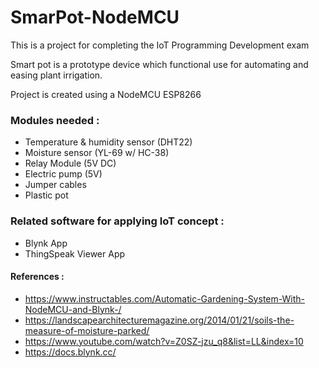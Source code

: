 # SmarPot-NodeMCU
This is a project for completing the IoT Programming Development exam

Smart pot is a prototype device which functional use for automating and easing plant irrigation.

Project is created using a NodeMCU ESP8266
### Modules needed :
  - Temperature & humidity sensor (DHT22)
  - Moisture sensor (YL-69 w/ HC-38)
  - Relay Module (5V DC)
  - Electric pump (5V)
  - Jumper cables
  - Plastic pot

### Related software for applying IoT concept :
  - Blynk App
  - ThingSpeak Viewer App

#### References :
  - https://www.instructables.com/Automatic-Gardening-System-With-NodeMCU-and-Blynk-/
  - https://landscapearchitecturemagazine.org/2014/01/21/soils-the-measure-of-moisture-parked/  
  - https://www.youtube.com/watch?v=Z0SZ-jzu_q8&list=LL&index=10
  - https://docs.blynk.cc/
